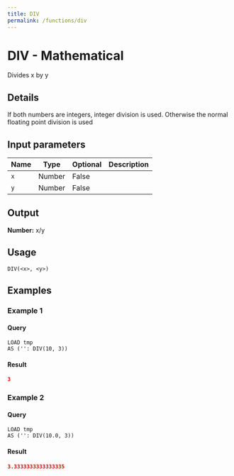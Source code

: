 ```yaml
---
title: DIV
permalink: /functions/div
---
```


# DIV - Mathematical

Divides x by y

## Details

If both numbers are integers, integer division is used. Otherwise the normal floating point division is used

## Input parameters

| Name | Type | Optional | Description |
| --- | --- | --- | --- |
| `x` | Number | False |  |
| `y` | Number | False |  |

## Output

**Number:** x/y

## Usage

```joda
DIV(<x>, <y>)
```

## Examples

### Example 1


#### Query
```joda
LOAD tmp
AS ('': DIV(10, 3))
```
#### Result
```json
3
```


### Example 2


#### Query
```joda
LOAD tmp
AS ('': DIV(10.0, 3))
```
#### Result
```json
3.3333333333333335
```



